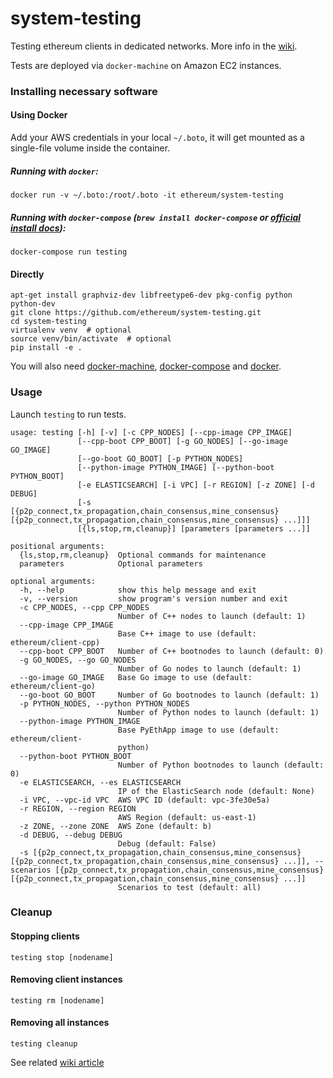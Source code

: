 system-testing
==============

Testing ethereum clients in dedicated networks. More info in the [wiki](https://github.com/ethereum/system-testing/wiki).

Tests are deployed via `docker-machine` on Amazon EC2 instances.

### Installing necessary software

#### Using Docker

Add your AWS credentials in your local `~/.boto`, it will get mounted as a single-file volume inside the container.

##### Running with `docker`:
```
docker run -v ~/.boto:/root/.boto -it ethereum/system-testing
```

##### Running with `docker-compose` (`brew install docker-compose` or [official install docs](https://docs.docker.com/compose/install/)):
```
docker-compose run testing
```

#### Directly
```
apt-get install graphviz-dev libfreetype6-dev pkg-config python python-dev
git clone https://github.com/ethereum/system-testing.git
cd system-testing
virtualenv venv  # optional
source venv/bin/activate  # optional
pip install -e .
```
You will also need [docker-machine](https://docs.docker.com/machine/), [docker-compose](https://docs.docker.com/compose/install/) and [docker](https://docs.docker.com/installation/ubuntulinux/).

### Usage

Launch `testing` to run tests.

```
usage: testing [-h] [-v] [-c CPP_NODES] [--cpp-image CPP_IMAGE]
               [--cpp-boot CPP_BOOT] [-g GO_NODES] [--go-image GO_IMAGE]
               [--go-boot GO_BOOT] [-p PYTHON_NODES]
               [--python-image PYTHON_IMAGE] [--python-boot PYTHON_BOOT]
               [-e ELASTICSEARCH] [-i VPC] [-r REGION] [-z ZONE] [-d DEBUG]
               [-s [{p2p_connect,tx_propagation,chain_consensus,mine_consensus} [{p2p_connect,tx_propagation,chain_consensus,mine_consensus} ...]]]
               [{ls,stop,rm,cleanup}] [parameters [parameters ...]]

positional arguments:
  {ls,stop,rm,cleanup}  Optional commands for maintenance
  parameters            Optional parameters

optional arguments:
  -h, --help            show this help message and exit
  -v, --version         show program's version number and exit
  -c CPP_NODES, --cpp CPP_NODES
                        Number of C++ nodes to launch (default: 1)
  --cpp-image CPP_IMAGE
                        Base C++ image to use (default: ethereum/client-cpp)
  --cpp-boot CPP_BOOT   Number of C++ bootnodes to launch (default: 0)
  -g GO_NODES, --go GO_NODES
                        Number of Go nodes to launch (default: 1)
  --go-image GO_IMAGE   Base Go image to use (default: ethereum/client-go)
  --go-boot GO_BOOT     Number of Go bootnodes to launch (default: 1)
  -p PYTHON_NODES, --python PYTHON_NODES
                        Number of Python nodes to launch (default: 1)
  --python-image PYTHON_IMAGE
                        Base PyEthApp image to use (default: ethereum/client-
                        python)
  --python-boot PYTHON_BOOT
                        Number of Python bootnodes to launch (default: 0)
  -e ELASTICSEARCH, --es ELASTICSEARCH
                        IP of the ElasticSearch node (default: None)
  -i VPC, --vpc-id VPC  AWS VPC ID (default: vpc-3fe30e5a)
  -r REGION, --region REGION
                        AWS Region (default: us-east-1)
  -z ZONE, --zone ZONE  AWS Zone (default: b)
  -d DEBUG, --debug DEBUG
                        Debug (default: False)
  -s [{p2p_connect,tx_propagation,chain_consensus,mine_consensus} [{p2p_connect,tx_propagation,chain_consensus,mine_consensus} ...]], --scenarios [{p2p_connect,tx_propagation,chain_consensus,mine_consensus} [{p2p_connect,tx_propagation,chain_consensus,mine_consensus} ...]]
                        Scenarios to test (default: all)
```

### Cleanup

#### Stopping clients
```
testing stop [nodename]
```

#### Removing client instances
```
testing rm [nodename]
```

#### Removing all instances
```
testing cleanup
```

See related [wiki article](https://github.com/ethereum/system-testing/wiki/How-to-run-a-test)
